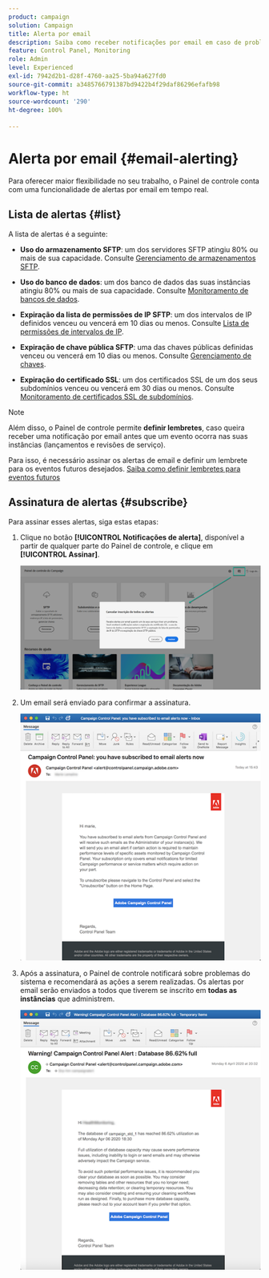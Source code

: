 ```yaml
---
product: campaign
solution: Campaign
title: Alerta por email
description: Saiba como receber notificações por email em caso de problemas com as instâncias do Campaign
feature: Control Panel, Monitoring
role: Admin
level: Experienced
exl-id: 7942d2b1-d28f-4760-aa25-5ba94a627fd0
source-git-commit: a3485766791387bd9422b4f29daf86296efafb98
workflow-type: ht
source-wordcount: '290'
ht-degree: 100%

---
```


# Alerta por email {#email-alerting}

Para oferecer maior flexibilidade no seu trabalho, o Painel de controle conta com uma funcionalidade de alertas por email em tempo real.

## Lista de alertas {#list}

A lista de alertas é a seguinte:

* **Uso do armazenamento SFTP**: um dos servidores SFTP atingiu 80% ou mais de sua capacidade. Consulte [Gerenciamento de armazenamentos SFTP](../../sftp/using/sftp-storage-management.md).

* **Uso do banco de dados**: um dos banco de dados das suas instâncias atingiu 80% ou mais de sua capacidade. Consulte [Monitoramento de bancos de dados](../../performance-monitoring/using/database-monitoring.md).

* **Expiração da lista de permissões de IP SFTP**: um dos intervalos de IP definidos venceu ou vencerá em 10 dias ou menos. Consulte [Lista de permissões de intervalos de IP](../../sftp/using/ip-range-allow-listing.md).

* **Expiração de chave pública SFTP**: uma das chaves públicas definidas venceu ou vencerá em 10 dias ou menos. Consulte [Gerenciamento de chaves](../../sftp/using/key-management.md).

* **Expiração do certificado SSL**: um dos certificados SSL de um dos seus subdomínios venceu ou vencerá em 30 dias ou menos. Consulte [Monitoramento de certificados SSL de subdomínios](../../subdomains-certificates/using/monitoring-ssl-certificates.md).

<!--* **Long running Queries**: A query has been running for more than 24 hours on one of your instances. See [Monitoring active queries](database-active-queries.md).-->

>[!NOTE]
>
>Além disso, o Painel de controle permite **definir lembretes**, caso queira receber uma notificação por email antes que um evento ocorra nas suas instâncias (lançamentos e revisões de serviço).
>
>Para isso, é necessário assinar os alertas de email e definir um lembrete para os eventos futuros desejados. [Saiba como definir lembretes para eventos futuros](../../service-events/service-events.md#reminders)

## Assinatura de alertas {#subscribe}

Para assinar esses alertas, siga estas etapas:

1. Clique no botão **[!UICONTROL Notificações de alerta]**, disponível a partir de qualquer parte do Painel de controle, e clique em **[!UICONTROL Assinar]**.

   ![](assets/subscribing.png)

1. Um email será enviado para confirmar a assinatura.

   ![](assets/email_subscription.png)

1. Após a assinatura, o Painel de controle notificará sobre problemas do sistema e recomendará as ações a serem realizadas. Os alertas por email serão enviados a todos que tiverem se inscrito em **todas as instâncias** que administrem.

   ![](assets/alert_sample.png)
